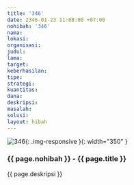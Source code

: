 ```yaml
---
title: '346'
date: 2346-01-23 11:08:00 +07:00
nohibah: '346'
nama: 
lokasi: 
organisasi: 
judul: 
lama: 
target: 
keberhasilan: 
tipe: 
strategi: 
kuantitas: 
dana: 
deskripsi: 
masalah: 
solusi: 
layout: hibah
---
```


![346](/static/img/hibahcms/346.png){: .img-responsive }{: width="350" }

### {{ page.nohibah }} - {{ page.title }}

{{ page.deskripsi }}

